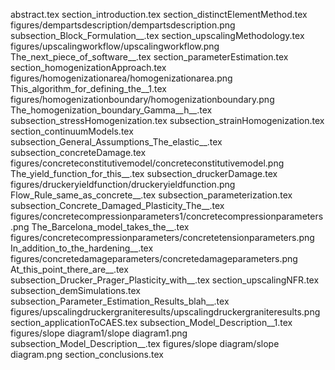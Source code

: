 abstract.tex
section_introduction.tex
section_distinctElementMethod.tex
figures/dempartsdescription/dempartsdescription.png
subsection_Block_Formulation__.tex
section_upscalingMethodology.tex
figures/upscalingworkflow/upscalingworkflow.png
The_next_piece_of_software__.tex
section_parameterEstimation.tex
section_homogenizationApproach.tex
figures/homogenizationarea/homogenizationarea.png
This_algorithm_for_defining_the__1.tex
figures/homogenizationboundary/homogenizationboundary.png
The_homogenization_boundary_Gamma__h__.tex
subsection_stressHomogenization.tex
subsection_strainHomogenization.tex
section_continuumModels.tex
subsection_General_Assumptions_The_elastic__.tex
subsection_concreteDamage.tex
figures/concreteconstitutivemodel/concreteconstitutivemodel.png
The_yield_function_for_this__.tex
subsection_druckerDamage.tex
figures/druckeryieldfunction/druckeryieldfunction.png
Flow_Rule_same_as_concrete__.tex
subsection_parameterization.tex
subsection_Concrete_Damaged_Plasticity_The__.tex
figures/concretecompressionparameters1/concretecompressionparameters.png
The_Barcelona_model_takes_the__.tex
figures/concretecompressionparameters/concretetensionparameters.png
In_addition_to_the_hardening__.tex
figures/concretedamageparameters/concretedamageparameters.png
At_this_point_there_are__.tex
subsection_Drucker_Prager_Plasticity_with__.tex
section_upscalingNFR.tex
subsection_demSimulations.tex
subsection_Parameter_Estimation_Results_blah__.tex
figures/upscalingdruckergraniteresults/upscalingdruckergraniteresults.png
section_applicationToCAES.tex
subsection_Model_Description__1.tex
figures/slope diagram1/slope diagram1.png
subsection_Model_Description__.tex
figures/slope diagram/slope diagram.png
section_conclusions.tex